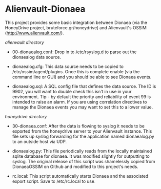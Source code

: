 Alienvault-Dionaea
==================

This project provides some basic integration between Dionaea (via the HoneyDrive project, bruteforce.gr/honeydrive) and Alienvault's OSSIM (http://www.alienvault.com/). 

*alienvault directory*

* 00-dionaealog.conf: Drop in to /etc/rsyslog.d to parse out the dionaealog data source. 

* dionaealog.cfg: This data source needs to be copied to /etc/ossim/agent/plugins. Once this is complete enable (via the command line or GUI) and you should be able to see Dionaea events. 

* dionaealog.sql: A SQL config file that defines the data source. The ID is 9902, you will want to double check this isn't in use in your environment. Tip - by default the priority and reliability of event 99 is intended to raise an alarm. If you are using correlation directives to manage the Dionaea events you may want to set this to a lower value. 


*honeydrive directory*

* 30-dionaea.conf: After the data is flowing to syslog it needs to be exported from the honeydrive server to your Alienvault instance. This file sets up syslog forwarding for the application named dionaealog.py to an outside host via UDP. 

* dionaealog.py: This file periodically reads from the locally maintained sqlite database for dionaea. It was modified slightly for outputting to syslog. The original release of this script was shamelessly copied from DionaeaOSSIM on Github and modified to this project's needs. 

* rc.local: This script automatically starts Dionaea and the associated export script. Save to /etc/rc.local to use. 
